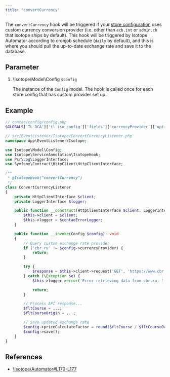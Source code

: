 ```yaml
---
title: "convertCurrency"
---
```


The `convertCurrency` hook will be triggered if your [store configuration](/en/backend-configuration/store-configuration/general-settings/configuration/#currency-conversion)
uses custom currency conversion provider (i.e. other than `ecb.int` or `admin.ch` that Isotope ships by default).
This hook will be triggered by Isotope Automator according to cronjob schedule (`daily` by default),
and this is where you should pull the up-to-date exchange rate and save it to the database.

## Parameter

1. \Isotope\Model\Config `$config`
   
    The instance of the `Config` model. The hook is called once for each store config that
    has custom provider set up.

## Example

```php
// contao/config/config.php
$GLOBALS['TL_DCA']['tl_iso_config']['fields']['currencyProvider']['options'][] = 'cbr_ru';
```

```php
// src/EventListener/Isotope/ConvertCurrencyListener.php
namespace App\EventListener\Isotope;

use Isotope\Model\Config;
use Isotope\ServiceAnnotation\IsotopeHook;
use Psr\Log\LoggerInterface;
use Symfony\Contract\HttpClient\HttpClientInterface;

/**
 * @IsotopeHook("convertCurrency")
 */
class ConvertCurrencyListener 
{
    private HttpClientInterface $client;
    private LoggerInterface $logger;

    public function __construct(HttpClientInterface $client, LoggerInterface $contaoErrorLogger) {
        $this->client = $client;
        $this->logger = $contaoErrorLogger;
    }

    public function __invoke(Config $config): void
    {
        // Query custom exchange rate provider
        if ('cbr_ru' != $config->currencyProvider) {
            return;
        }

        try {
            $response = $this->client->request('GET', 'https://www.cbr.ru/scripts/XML_daily.asp');
        } catch (\Exception $e) {
            $this->logger->error('Error retrieving data from cbr.ru: ' . $e->getMessage());

            return;
        }

        // Process API response...
        $fltCourse = ...;
        $fltCourseOrigin = ...;

        // Save updated exchange rate
        $config->priceCalculateFactor = round($fltCourse / $fltCourseOrigin, 10);
        $config->save();
    }
}
```

## References

* [\Isotope\Automator#L170-L177](https://github.com/isotope/core/blob/2.8/system/modules/isotope/library/Isotope/Automator.php#L170-L177)
